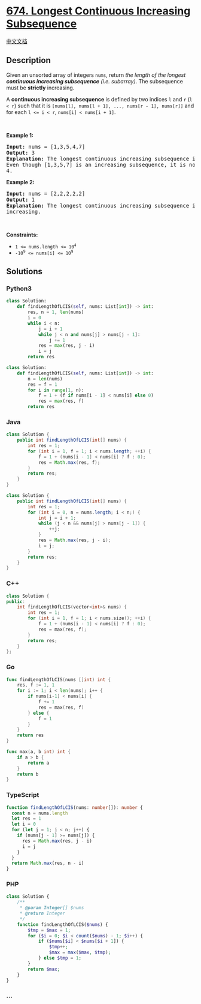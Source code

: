 # [674. Longest Continuous Increasing Subsequence](https://leetcode.com/problems/longest-continuous-increasing-subsequence)

[中文文档](/solution/0600-0699/0674.Longest%20Continuous%20Increasing%20Subsequence/README.md)

## Description

<p>Given an unsorted array of integers <code>nums</code>, return <em>the length of the longest <strong>continuous increasing subsequence</strong> (i.e. subarray)</em>. The subsequence must be <strong>strictly</strong> increasing.</p>

<p>A <strong>continuous increasing subsequence</strong> is defined by two indices <code>l</code> and <code>r</code> (<code>l &lt; r</code>) such that it is <code>[nums[l], nums[l + 1], ..., nums[r - 1], nums[r]]</code> and for each <code>l &lt;= i &lt; r</code>, <code>nums[i] &lt; nums[i + 1]</code>.</p>

<p>&nbsp;</p>
<p><strong class="example">Example 1:</strong></p>

<pre>
<strong>Input:</strong> nums = [1,3,5,4,7]
<strong>Output:</strong> 3
<strong>Explanation:</strong> The longest continuous increasing subsequence is [1,3,5] with length 3.
Even though [1,3,5,7] is an increasing subsequence, it is not continuous as elements 5 and 7 are separated by element
4.
</pre>

<p><strong class="example">Example 2:</strong></p>

<pre>
<strong>Input:</strong> nums = [2,2,2,2,2]
<strong>Output:</strong> 1
<strong>Explanation:</strong> The longest continuous increasing subsequence is [2] with length 1. Note that it must be strictly
increasing.
</pre>

<p>&nbsp;</p>
<p><strong>Constraints:</strong></p>

<ul>
	<li><code>1 &lt;= nums.length &lt;= 10<sup>4</sup></code></li>
	<li><code>-10<sup>9</sup> &lt;= nums[i] &lt;= 10<sup>9</sup></code></li>
</ul>

## Solutions

<!-- tabs:start -->

### **Python3**

```python
class Solution:
    def findLengthOfLCIS(self, nums: List[int]) -> int:
        res, n = 1, len(nums)
        i = 0
        while i < n:
            j = i + 1
            while j < n and nums[j] > nums[j - 1]:
                j += 1
            res = max(res, j - i)
            i = j
        return res
```

```python
class Solution:
    def findLengthOfLCIS(self, nums: List[int]) -> int:
        n = len(nums)
        res = f = 1
        for i in range(1, n):
            f = 1 + (f if nums[i - 1] < nums[i] else 0)
            res = max(res, f)
        return res
```

### **Java**

```java
class Solution {
    public int findLengthOfLCIS(int[] nums) {
        int res = 1;
        for (int i = 1, f = 1; i < nums.length; ++i) {
            f = 1 + (nums[i - 1] < nums[i] ? f : 0);
            res = Math.max(res, f);
        }
        return res;
    }
}
```

```java
class Solution {
    public int findLengthOfLCIS(int[] nums) {
        int res = 1;
        for (int i = 0, n = nums.length; i < n;) {
            int j = i + 1;
            while (j < n && nums[j] > nums[j - 1]) {
                ++j;
            }
            res = Math.max(res, j - i);
            i = j;
        }
        return res;
    }
}
```

### **C++**

```cpp
class Solution {
public:
    int findLengthOfLCIS(vector<int>& nums) {
        int res = 1;
        for (int i = 1, f = 1; i < nums.size(); ++i) {
            f = 1 + (nums[i - 1] < nums[i] ? f : 0);
            res = max(res, f);
        }
        return res;
    }
};
```

### **Go**

```go
func findLengthOfLCIS(nums []int) int {
	res, f := 1, 1
	for i := 1; i < len(nums); i++ {
		if nums[i-1] < nums[i] {
			f += 1
			res = max(res, f)
		} else {
			f = 1
		}
	}
	return res
}

func max(a, b int) int {
	if a > b {
		return a
	}
	return b
}
```

### **TypeScript**

```ts
function findLengthOfLCIS(nums: number[]): number {
  const n = nums.length
  let res = 1
  let i = 0
  for (let j = 1; j < n; j++) {
    if (nums[j - 1] >= nums[j]) {
      res = Math.max(res, j - i)
      i = j
    }
  }
  return Math.max(res, n - i)
}
```

### **PHP**

```php
class Solution {
    /**
     * @param Integer[] $nums
     * @return Integer
     */
    function findLengthOfLCIS($nums) {
        $tmp = $max = 1;
        for ($i = 0; $i < count($nums) - 1; $i++) {
            if ($nums[$i] < $nums[$i + 1]) {
                $tmp++;
                $max = max($max, $tmp);
            } else $tmp = 1;
        }
        return $max;
    }
}
```

### **...**

```

```

<!-- tabs:end -->
